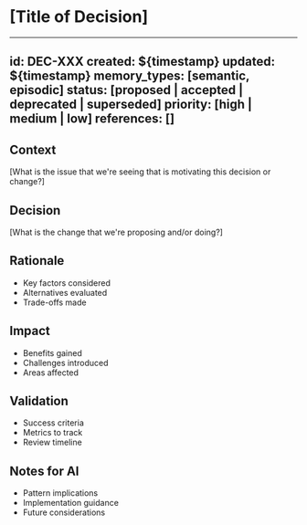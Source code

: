 # [Title of Decision]

---
id: DEC-XXX
created: ${timestamp}
updated: ${timestamp}
memory_types: [semantic, episodic]
status: [proposed | accepted | deprecated | superseded]
priority: [high | medium | low]
references: []
---

## Context
[What is the issue that we're seeing that is motivating this decision or change?]

## Decision
[What is the change that we're proposing and/or doing?]

## Rationale
- Key factors considered
- Alternatives evaluated
- Trade-offs made

## Impact
- Benefits gained
- Challenges introduced
- Areas affected

## Validation
- Success criteria
- Metrics to track
- Review timeline

## Notes for AI
- Pattern implications
- Implementation guidance
- Future considerations

